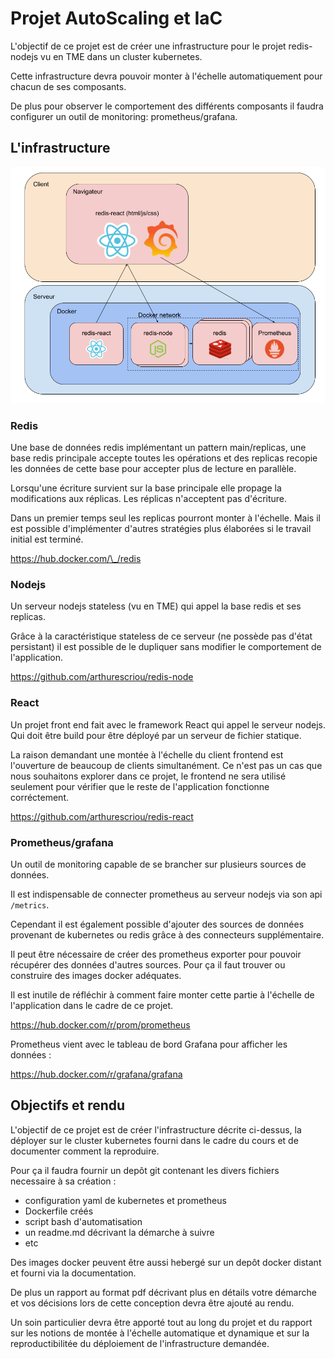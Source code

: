 # Projet AutoScaling et IaC

L'objectif de ce projet est de créer une infrastructure pour le projet redis-nodejs vu en TME dans un cluster kubernetes.

Cette infrastructure devra pouvoir monter à l'échelle automatiquement pour chacun de ses composants.

De plus pour observer le comportement des différents composants il faudra configurer un outil de monitoring: prometheus/grafana.

## L'infrastructure

<img src="./img/redisTME3ScaleProm.png"/>

### Redis

Une base de données redis implémentant un pattern main/replicas, une base redis principale accepte toutes les opérations et des replicas recopie les données de cette base pour accepter plus de lecture en parallèle.

Lorsqu'une écriture survient sur la base principale elle propage la modifications aux réplicas. Les réplicas n'acceptent pas d'écriture.

Dans un premier temps seul les replicas pourront monter à l'échelle. Mais il est possible d'implémenter d'autres stratégies plus élaborées si le travail initial est terminé.

<a href="https://hub.docker.com/_/redis" >https://hub.docker.com/\_/redis</a>

### Nodejs

Un serveur nodejs stateless (vu en TME) qui appel la base redis et ses replicas.

Grâce à la caractéristique stateless de ce serveur (ne possède pas d'état persistant) il est possible de le dupliquer sans modifier le comportement de l'application.

<a href="https://github.com/arthurescriou/redis-node" >https://github.com/arthurescriou/redis-node</a>

### React

Un projet front end fait avec le framework React qui appel le serveur nodejs.
Qui doit être build pour être déployé par un serveur de fichier statique.

La raison demandant une montée à l'échelle du client frontend est l'ouverture de beaucoup de clients simultanément. Ce n'est pas un cas que nous souhaitons explorer dans ce projet, le frontend ne sera utilisé seulement pour vérifier que le reste de l'application fonctionne corréctement.

<a href="https://github.com/arthurescriou/redis-react" >https://github.com/arthurescriou/redis-react</a>

### Prometheus/grafana

Un outil de monitoring capable de se brancher sur plusieurs sources de données.

Il est indispensable de connecter prometheus au serveur nodejs via son api `/metrics`.

Cependant il est également possible d'ajouter des sources de données provenant de kubernetes ou redis grâce à des connecteurs supplémentaire.

Il peut être nécessaire de créer des prometheus exporter pour pouvoir récupérer des données d'autres sources. Pour ça il faut trouver ou construire des images docker adéquates.

Il est inutile de réfléchir à comment faire monter cette partie à l'échelle de l'application dans le cadre de ce projet.

<a href="https://hub.docker.com/r/prom/prometheus">https://hub.docker.com/r/prom/prometheus</a>

Prometheus vient avec le tableau de bord Grafana pour afficher les données :

<a href="https://hub.docker.com/r/grafana/grafana">https://hub.docker.com/r/grafana/grafana</a>

## Objectifs et rendu

L'objectif de ce projet est de créer l'infrastructure décrite ci-dessus, la déployer sur le cluster kubernetes fourni dans le cadre du cours et de documenter comment la reproduire.

Pour ça il faudra fournir un depôt git contenant les divers fichiers necessaire à sa création :

- configuration yaml de kubernetes et prometheus
- Dockerfile créés
- script bash d'automatisation
- un readme.md décrivant la démarche à suivre
- etc

Des images docker peuvent être aussi hebergé sur un depôt docker distant et fourni via la documentation.

De plus un rapport au format pdf décrivant plus en détails votre démarche et vos décisions lors de cette conception devra être ajouté au rendu.

Un soin particulier devra être apporté tout au long du projet et du rapport sur les notions de montée à l'échelle automatique et dynamique et sur la reproductibilitée du déploiement de l'infrastructure demandée.

